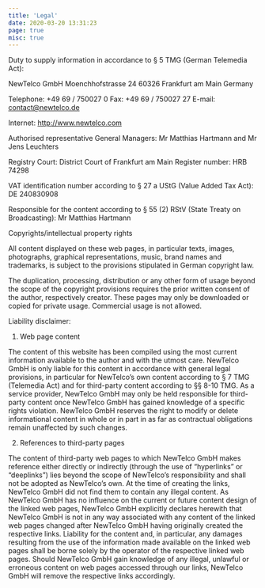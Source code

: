 ```yaml
---
title: 'Legal'
date: 2020-03-20 13:31:23
page: true
misc: true
---
```


Duty to supply information in accordance to § 5 TMG (German Telemedia Act):

NewTelco GmbH
Moenchhofstrasse 24
60326 Frankfurt am Main
Germany

Telephone: +49 69 / 750027 0
Fax: +49 69 / 750027 27
E-mail: contact@newtelco.de

Internet: http://www.newtelco.com

Authorised representative General Managers: Mr Matthias Hartmann and Mr Jens Leuchters

Registry Court: District Court of Frankfurt am Main
Register number: HRB 74298

VAT identification number according to § 27 a UStG (Value Added Tax Act): DE 240830908

Responsible for the content according to § 55 (2) RStV (State Treaty on Broadcasting): Mr Matthias Hartmann

Copyrights/intellectual property rights

All content displayed on these web pages, in particular texts, images, photographs, graphical representations, music, brand names and trademarks, is subject to the provisions stipulated in German copyright law.

The duplication, processing, distribution or any other form of usage beyond the scope of the copyright provisions requires the prior written consent of the author, respectively creator. These pages may only be downloaded or copied for private usage. Commercial usage is not allowed.

Liability disclaimer:

1. Web page content

The content of this website has been compiled using the most current information available to the author and with the utmost care. NewTelco GmbH is only liable for this content in accordance with general legal provisions, in particular for NewTelco’s own content according to § 7 TMG (Telemedia Act) and for third-party content according to §§ 8-10 TMG. As a service provider, NewTelco GmbH may only be held responsible for third-party content once NewTelco GmbH has gained knowledge of a specific rights violation. NewTelco GmbH reserves the right to modify or delete informational content in whole or in part in as far as contractual obligations remain unaffected by such changes.

2. References to third-party pages

The content of third-party web pages to which NewTelco GmbH makes reference either directly or indirectly (through the use of “hyperlinks” or “deeplinks”) lies beyond the scope of NewTelco’s responsibility and shall not be adopted as NewTelco’s own. At the time of creating the links, NewTelco GmbH did not find them to contain any illegal content. As NewTelco GmbH has no influence on the current or future content design of the linked web pages, NewTelco GmbH explicitly declares herewith that NewTelco GmbH is not in any way associated with any content of the linked web pages changed after NewTelco GmbH having originally created the respective links. Liability for the content and, in particular, any damages resulting from the use of the information made available on the linked web pages shall be borne solely by the operator of the respective linked web pages. Should NewTelco GmbH gain knowledge of any illegal, unlawful or erroneous content on web pages accessed through our links, NewTelco GmbH will remove the respective links accordingly.
